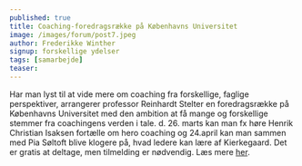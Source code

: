```yaml
---
published: true
title: Coaching-foredragsrække på Københavns Universitet
image: /images/forum/post7.jpeg
author: Frederikke Winther
signup: forskellige ydelser
tags: [samarbejde]
teaser:
---
```


Har man lyst til at vide mere om coaching fra forskellige, faglige perspektiver, arrangerer professor Reinhardt Stelter en foredragsrække på Københavns Universitet med den ambition at få mange og forskellige stemmer fra coachingens verden i tale. d. 26. marts kan man fx høre Henrik Christian Isaksen fortælle om hero coaching og 24.april kan man sammen med Pia Søltoft blive klogere på, hvad ledere kan lære af Kierkegaard. Det er gratis at deltage, men tilmelding er nødvendig. Læs mere <a href="https://nexs.ku.dk/forskning/idraet-individ-samfund/projekter/coaching/coachingforedrag/" target="_blank">her</a>.